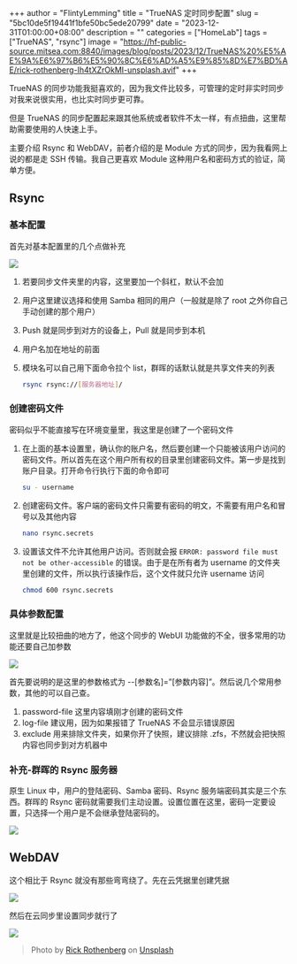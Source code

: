 +++
author = "FlintyLemming"
title = "TrueNAS 定时同步配置"
slug = "5bc10de5f19441f1bfe50bc5ede20799"
date = "2023-12-31T01:00:00+08:00"
description = ""
categories = ["HomeLab"]
tags = ["TrueNAS", "rsync"]
image = "https://hf-public-source.mitsea.com:8840/images/blog/posts/2023/12/TrueNAS%20%E5%AE%9A%E6%97%B6%E5%90%8C%E6%AD%A5%E9%85%8D%E7%BD%AE/rick-rothenberg-Ih4tXZrOkMI-unsplash.avif"
+++

TrueNAS 的同步功能我挺喜欢的，因为我文件比较多，可管理的定时非实时同步对我来说很实用，也比实时同步更可靠。

但是 TrueNAS 的同步配置起来跟其他系统或者软件不太一样，有点扭曲，这里帮助需要使用的人快速上手。

主要介绍 Rsync 和 WebDAV，前者介绍的是 Module 方式的同步，因为我看网上说的都是走 SSH 传输。我自己更喜欢 Module 这种用户名和密码方式的验证，简单方便。

## Rsync

### 基本配置

首先对基本配置里的几个点做补充

![](https://hf-public-source.mitsea.com:8840/images/blog/posts/2023/12/TrueNAS%20%E5%AE%9A%E6%97%B6%E5%90%8C%E6%AD%A5%E9%85%8D%E7%BD%AE/Untitled.avif)

1. 若要同步文件夹里的内容，这里要加一个斜杠，默认不会加
2. 用户这里建议选择和使用 Samba 相同的用户（一般就是除了 root 之外你自己手动创建的那个用户）
3. Push 就是同步到对方的设备上，Pull 就是同步到本机
4. 用户名加在地址的前面
5. 模块名可以自己用下面命令拉个 list，群晖的话默认就是共享文件夹的列表

    ```bash
    rsync rsync://[服务器地址]/
    ```

### 创建密码文件

密码似乎不能直接写在环境变量里，我这里是创建了一个密码文件

1. 在上面的基本设置里，确认你的账户名，然后要创建一个只能被该用户访问的密码文件。所以首先在这个用户所有权的目录里创建密码文件。第一步是找到账户目录。打开命令行执行下面的命令即可

    ```bash
    su - username
    ```

2. 创建密码文件。客户端的密码文件只需要有密码的明文，不需要有用户名和冒号以及其他内容

    ```bash
    nano rsync.secrets
    ```

3. 设置该文件不允许其他用户访问。否则就会报 `ERROR: password file must not be other-accessible` 的错误。由于是在所有者为 username 的文件夹里创建的文件，所以执行该操作后，这个文件就只允许 username 访问

    ```bash
    chmod 600 rsync.secrets
    ```

### 具体参数配置

这里就是比较扭曲的地方了，他这个同步的 WebUI 功能做的不全，很多常用的功能还要自己加参数

![](https://hf-public-source.mitsea.com:8840/images/blog/posts/2023/12/TrueNAS%20%E5%AE%9A%E6%97%B6%E5%90%8C%E6%AD%A5%E9%85%8D%E7%BD%AE/Untitled%201.avif)

首先要说明的是这里的参数格式为 --[参数名]=”[参数内容]”。然后说几个常用参数，其他的可以自己查。

1. password-file 这里内容填刚才创建的密码文件
2. log-file 建议用，因为如果报错了 TrueNAS 不会显示错误原因
3. exclude 用来排除文件夹，如果你开了快照，建议排除 .zfs，不然就会把快照内容也同步到对方机器中

### 补充-群晖的 Rsync 服务器

原生 Linux 中，用户的登陆密码、Samba 密码、Rsync 服务端密码其实是三个东西。群晖的 Rsync 密码就需要我们主动设置。设置位置在这里，密码一定要设置，只选择一个用户是不会继承登陆密码的。

![](https://hf-public-source.mitsea.com:8840/images/blog/posts/2023/12/TrueNAS%20%E5%AE%9A%E6%97%B6%E5%90%8C%E6%AD%A5%E9%85%8D%E7%BD%AE/Untitled%202.avif)

## WebDAV

这个相比于 Rsync 就没有那些弯弯绕了。先在云凭据里创建凭据

![](https://hf-public-source.mitsea.com:8840/images/blog/posts/2023/12/TrueNAS%20%E5%AE%9A%E6%97%B6%E5%90%8C%E6%AD%A5%E9%85%8D%E7%BD%AE/Untitled%203.avif)

然后在云同步里设置同步就行了

![](https://hf-public-source.mitsea.com:8840/images/blog/posts/2023/12/TrueNAS%20%E5%AE%9A%E6%97%B6%E5%90%8C%E6%AD%A5%E9%85%8D%E7%BD%AE/Untitled%204.avif)

> Photo by [Rick Rothenberg](https://unsplash.com/@rick_rothenberg?utm_content=creditCopyText&utm_medium=referral&utm_source=unsplash) on [Unsplash](https://unsplash.com/photos/a-close-up-of-a-bunch-of-green-plants-Ih4tXZrOkMI?utm_content=creditCopyText&utm_medium=referral&utm_source=unsplash)
  